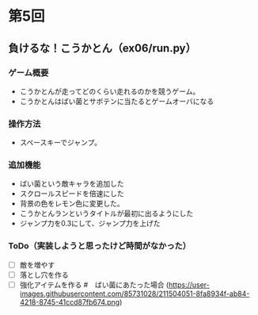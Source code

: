 # 第5回
## 負けるな！こうかとん（ex06/run.py）
### ゲーム概要
- こうかとんが走ってどのくらい走れるのかを競うゲーム。
- こうかとんはばい菌とサボテンに当たるとゲームオーバになる
### 操作方法
- スペースキーでジャンプ。
### 追加機能
- ばい菌という敵キャラを追加した
- スクロールスピードを倍速にした
- 背景の色をレモン色に変更した。
- こうかとんランというタイトルが最初に出るようにした
- ジャンプ力を0.3にして、ジャンプ力を上げた

### ToDo（実装しようと思ったけど時間がなかった）
- [ ] 敵を増やす
- [ ] 落とし穴を作る
- [ ] 強化アイテムを作る
#　ばい菌にあたった場合
(https://user-images.githubusercontent.com/85731028/211504051-8fa8934f-ab84-4218-8745-41ccd87fb674.png)
